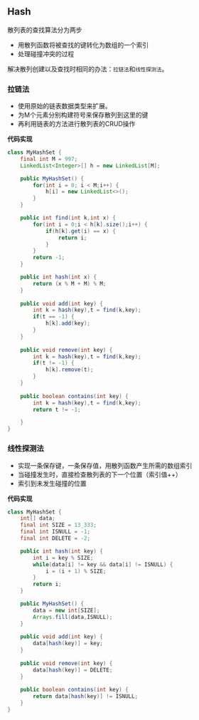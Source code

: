 ## Hash

散列表的查找算法分为两步

+ 用散列函数将被查找的键转化为数组的一个索引
+ 处理碰撞冲突的过程

解决散列创建以及查找时相同的办法：`拉链法`和`线性探测法`。

### 拉链法

+ 使用原始的链表数据类型来扩展。
+ 为M个元素分别构建符号来保存散列到这里的键
+ 再利用链表的方法进行散列表的CRUD操作

**代码实现**

```java
class MyHashSet {
    final int M = 997;
    LinkedList<Integer>[] h = new LinkedList[M]; 

    public MyHashSet() {
        for(int i = 0; i < M;i++) {
            h[i] = new LinkedList<>();
        }
    }

    public int find(int k,int x) {
        for(int i = 0;i < h[k].size();i++) {
            if(h[k].get(i) == x) {
                return i;
            }
        }
        return -1;
    }

    public int hash(int x) {
        return (x % M + M) % M;
    }
    
    public void add(int key) {
        int k = hash(key),t = find(k,key);
        if(t == -1) {
            h[k].add(key);
        }
    }
    
    public void remove(int key) {
        int k = hash(key),t = find(k,key);
        if(t != -1) {
            h[k].remove(t);
        }
    }
    
    public boolean contains(int key) {
        int k = hash(key),t = find(k,key);
        return t != -1;

    }
}
```

### 线性探测法

+ 实现一条保存键，一条保存值，用散列函数产生所需的数组索引
+ 当碰撞发生时，直接检查散列表的下一个位置（索引值++）
+ 索引到未发生碰撞的位置

**代码实现**

```java
class MyHashSet {
    int[] data;
    final int SIZE = 13_333;
    final int ISNULL = -1;
    final int DELETE = -2;

    public int hash(int key) {
        int i = key % SIZE;
        while(data[i] != key && data[i] != ISNULL) {
            i = (i + 1) % SIZE;
        }
        return i;
    }

    public MyHashSet() {
        data = new int[SIZE];
        Arrays.fill(data,ISNULL);
    }
    
    public void add(int key) {
        data[hash(key)] = key;
    }
    
    public void remove(int key) {
        data[hash(key)] = DELETE;
    }
    
    public boolean contains(int key) {
        return data[hash(key)] != ISNULL;
    }
}
```

